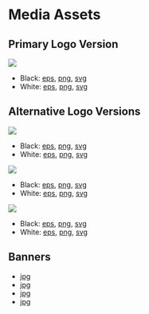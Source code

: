# Media Assets

## Primary Logo Version

![](/uploads/media-assets/thumbs/logo-black.png)

* Black: [eps](/uploads/media-assets/logo-black.eps), [png](/uploads/media-assets/logo-black.png), [svg](/uploads/media-assets/logo-black.svg)
* White: [eps](/uploads/media-assets/logo-white.eps), [png](/uploads/media-assets/logo-white.png), [svg](/uploads/media-assets/logo-white.svg)

## Alternative Logo Versions

![](/uploads/media-assets/thumbs/logo-square-black.png)

* Black: [eps](/uploads/media-assets/logo-square-black.eps), [png](/uploads/media-assets/logo-square-black.png), [svg](/uploads/media-assets/logo-square-black.svg)
* White: [eps](/uploads/media-assets/logo-square-white.eps), [png](/uploads/media-assets/logo-square-white.png), [svg](/uploads/media-assets/logo-square-white.svg)

![](/uploads/media-assets/thumbs/logo-vertical-black.png)

* Black: [eps](/uploads/media-assets/logo-vertical-black.eps), [png](/uploads/media-assets/logo-vertical-black.png), [svg](/uploads/media-assets/logo-vertical-black.svg)
* White: [eps](/uploads/media-assets/logo-vertical-white.eps), [png](/uploads/media-assets/logo-vertical-white.png), [svg](/uploads/media-assets/logo-vertical-white.svg)

![](/uploads/media-assets/thumbs/sign-black.png)

* Black: [eps](/uploads/media-assets/sign-black.eps), [png](/uploads/media-assets/sign-black.png), [svg](/uploads/media-assets/sign-black.svg)
* White: [eps](/uploads/media-assets/sign-white.eps), [png](/uploads/media-assets/sign-white.png), [svg](/uploads/media-assets/sign-white.svg)

## Banners

* [jpg](/uploads/media-assets/smartz-fractal-1.jpg)
* [jpg](/uploads/media-assets/smartz-fractal-2.jpg)
* [jpg](/uploads/media-assets/smartz-fractal-3.jpg)
* [jpg](/uploads/media-assets/smartz-fractal-4.jpg)
